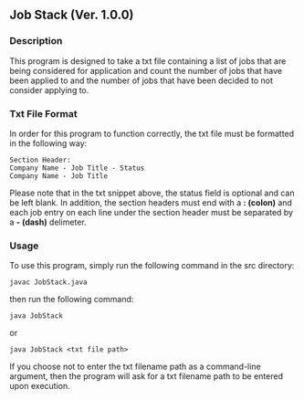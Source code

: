 ## Job Stack (Ver. 1.0.0)

### Description
This program is designed to take a txt file containing a list of jobs that are being considered for application and count
the number of jobs that have been applied to and the number of jobs that have been decided to not consider applying to.

### Txt File Format
In order for this program to function correctly, the txt file must be formatted in the following way:
```
Section Header:
Company Name - Job Title - Status
Company Name - Job Title
```
Please note that in the txt snippet above, the status field is optional and can be left blank.
In addition, the section headers must end with a **: (colon)** and each job entry on each line under the section header must be separated by a **- (dash)** delimeter.

### Usage
To use this program, simply run the following command in the src directory:
```
javac JobStack.java
```
then run the following command:
```
java JobStack
```

or

```
java JobStack <txt file path>
```

If you choose not to enter the txt filename path as a command-line argument, then the program will ask for a txt filename path to be entered upon execution.